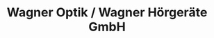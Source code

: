 ---
title: "Wagner Optik / Wagner Hörgeräte GmbH"
url: /lengerich/wagner-optik-wagner-hoergeraete-gmbh/
shop: Optiker
---